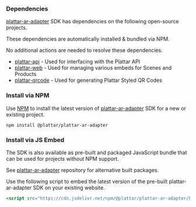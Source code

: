 ### Dependencies

[plattar-ar-adapter](https://github.com/Plattar/plattar-ar-adapter) SDK has dependencies on the following open-source projects.

These dependencies are automatically installed & bundled via NPM.

No additional actions are needed to resolve these dependencies.

- [plattar-api](https://github.com/Plattar/plattar-api) - Used for interfacing with the Plattar API
- [plattar-web](https://github.com/Plattar/plattar-web) - Used for managing various embeds for Scenes and Products
- [plattar-qrcode](https://github.com/Plattar/plattar-qrcode) - Used for generating Plattar Styled QR Codes

### Install via NPM

Use [NPM](https://www.npmjs.com/package/@plattar/plattar-ar-adapter) to install the latest version of [plattar-ar-adapter](https://github.com/Plattar/plattar-ar-adapter) SDK for a new or existing project.

```console
npm install @plattar/plattar-ar-adapter
```

### Install via JS Embed

The SDK is also available as pre-built and packaged JavaScript bundle that can be used for projects without NPM support.

See [plattar-ar-adapter](https://github.com/Plattar/plattar-ar-adapter) repository for alternative built packages.

Use the following script to embed the latest version of the pre-built plattar-ar-adapter SDK on your existing website.

```html
<script src="https://cdn.jsdelivr.net/npm/@plattar/plattar-ar-adapter/build/es2019/plattar-ar-adapter.min.js"></script>
```